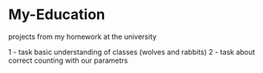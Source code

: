 # My-Education
projects from my homework at the university

1 - task basic understanding of classes (wolves and rabbits)
2 - task about correct counting with our parametrs
